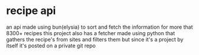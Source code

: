 # recipe api

an api made using bun(elysia) to sort and fetch the information for more that 8300+ recipes this project also has a fetcher made using python that gathers the recipe's from sites and filters them but since it's a project by itself it's posted on a private git repo
